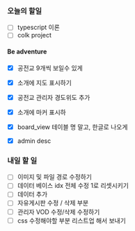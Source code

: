 ### 오늘의 할일

- [ ] typescript 이론
- [ ] colk project

#### Be adventure

- [x] 공전교 9개씩 보일수 있게
- [x] 소개에 지도 표시하기
- [x] 공전교 관리자 경도위도 추가
- [x] 소개에 마커 표시하

- [x] board_view 테이블 명 말고, 한글로 나오게
- [x] admin desc

### 내일 할 일

- [ ] 이미지 및 파일 경로 수정하기
- [ ] 데이터 베이스 idx 전체 수정 1로 리셋시키기
- [ ] 데이터 추가 
- [ ] 자유게시판 수정 / 삭제 부분
- [ ] 관리자 VOD 수정/삭제 수정하기
- [ ] css 수정해야할 부분 리스트업 해서 보내기